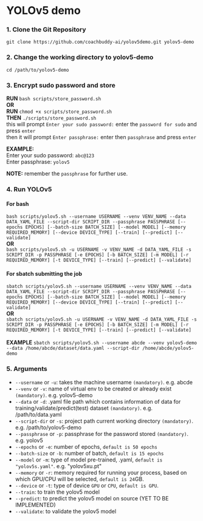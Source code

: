 # YOLOv5 demo

### 1. Clone the Git Repository
    git clone https://github.com/coachbuddy-ai/yolov5demo.git yolov5-demo

### 2. Change the working directory to yolov5-demo
    cd /path/to/yolov5-demo

### 3. Encrypt sudo password and store
**RUN** `bash scripts/store_password.sh`<br/>
**OR**<br/>
**RUN** `chmod +x scripts/store_password.sh`<br/>
**THEN** `./scripts/store_password.sh`<br/>
this will prompt `Enter your sudo password:` enter the `password for sudo` and press `enter`<br/>
then it will prompt `Enter passphrase:` enter then `passphrase` and press `enter`<br/>

**EXAMPLE:**    
Enter your sudo password: `abc@123`<br/>
Enter passphrase: `yolov5`

**NOTE:** remember the `passphrase` for further use.

### 4. Run YOLOv5
#### For bash
`bash scripts/yolov5.sh --username USERNAME --venv VENV_NAME --data DATA_YAML_FILE --script-dir SCRIPT_DIR --passphrase PASSPHRASE [--epochs EPOCHS] [--batch-size BATCH_SIZE] [--model MODEL] [--memory REQUIRED_MEMORY] [--device DEVICE_TYPE] [--train] [--predict] [--validate]` <br/>
**OR**<br/>
`bash scripts/yolov5.sh -u USERNAME -v VENV_NAME -d DATA_YAML_FILE -s SCRIPT_DIR -p PASSPHRASE [-e EPOCHS] [-b BATCH_SIZE] [-m MODEL] [-r REQUIRED_MEMORY] [-t DEVICE_TYPE] [--train] [--predict] [--validate]`


#### For sbatch submitting the job
`sbatch scripts/yolov5.sh --username USERNAME --venv VENV_NAME --data DATA_YAML_FILE --script-dir SCRIPT_DIR --passphrase PASSPHRASE [--epochs EPOCHS] [--batch-size BATCH_SIZE] [--model MODEL] [--memory REQUIRED_MEMORY] [--device DEVICE_TYPE] [--train] [--predict] [--validate]` <br/>
**OR**<br/>
`sbatch scripts/yolov5.sh -u USERNAME -v VENV_NAME -d DATA_YAML_FILE -s SCRIPT_DIR -p PASSPHRASE [-e EPOCHS] [-b BATCH_SIZE] [-m MODEL] [-r REQUIRED_MEMORY] [-t DEVICE_TYPE] [--train] [--predict] [--validate]`<br/><br/>
**EXAMPLE**
`sbatch scripts/yolov5.sh --username abcde --venv yolov5-demo --data /home/abcde/dataset/data.yaml --script-dir /home/abcde/yolov5-demo`

### 5. Arguments 
* `--username` or `-u`: takes the machine username `(mandatory)`. e.g. abcde
* `--venv` or `-v`: name of virtual env to be created or already exist `(mandatory)`. e.g. yolov5-demo
* `--data` or `-d`: .yaml file path which contains information of data for training/validate/predict(test) dataset `(mandatory)`. e.g. /path/to/data.yaml
* `--script-dir` or `-s`: project path current working directory `(mandatory)`. e.g. /path/to/yolov5-demo
* `--passphrase` or `-p`: passphrase for the password stored `(mandatory)`. e.g. yolov5
* `--epochs` or `-e`: number of epochs, `default is 50 epochs`
* `--batch-size` or `-b`: number of batch, `default is 15 epochs`
* `--model` or `-m`: type of model pre-trained, .yaml, `default is "yolov5s.yaml"`. e.g. "yolov5xu.pt"
* `--memory` or `-r`: memory required for running your process, based on which GPU/CPU will be selected, `default is 24`GB.
* `--device` or `-t`: type of device `GPU` or `CPU`, `default is GPU`.
* `--train`: to train the yolov5 model
* `--predict`: to predict the yolov5 model on source (YET TO BE IMPLEMENTED)
* `--validate`: to validate the yolov5 model